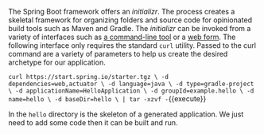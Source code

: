 The Spring Boot framework offers an _initializr_. The process creates a skeletal framework for organizing folders and source code for opinionated build tools such as Maven and Gradle. The _initializr_ can be invoked from a variety of interfaces such as [a command-line tool](https://docs.spring.io/spring-boot/docs/current/reference/htmlsingle/#cli-init) or a [web form](https://start.spring.io/). The following interface only requires the standard `curl` utility. Passed to the curl command are a variety of parameters to help us create the desired archetype for our application.

`curl https://start.spring.io/starter.tgz \
-d dependencies=web,actuator \
-d language=java \
-d type=gradle-project \
-d applicationName=HelloApplication \
-d groupId=example.hello \
-d name=hello \
-d baseDir=hello \
| tar -xzvf -`{{execute}}

In the `hello` directory is the skeleton of a generated application. We just need to add some code then it can be built and run.
